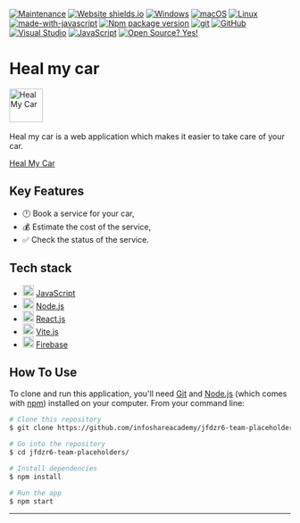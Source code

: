 [![Maintenance](https://img.shields.io/badge/Maintained%3F-yes-green.svg)](https://github.com/infoshareacademy/jfdzr6-team-placeholders)
[![Website shields.io](https://img.shields.io/website-up-down-green-red/http/shields.io.svg)](https://healmycar.netlify.app/)
[![Windows](https://svgshare.com/i/ZhY.svg)](https://svgshare.com/i/ZhY.svg)
[![macOS](https://svgshare.com/i/ZjP.svg)](https://svgshare.com/i/ZjP.svg)
[![Linux](https://svgshare.com/i/Zhy.svg)](https://svgshare.com/i/Zhy.svg)
[![made-with-javascript](https://img.shields.io/badge/Made%20with-JavaScript-1f425f.svg)](https://www.javascript.com)
[![Npm package version](https://badgen.net/npm/v/express)](https://npmjs.com/package/express)
[![git](https://img.shields.io/badge/--F05032?logo=git&logoColor=ffffff)](http://git-scm.com/)
[![GitHub](https://badgen.net/badge/icon/github?icon=github&label)](https://github.com)
[![Visual Studio](https://badgen.net/badge/icon/visualstudio?icon=visualstudio&label)](https://visualstudio.microsoft.com)
[![JavaScript](https://img.shields.io/badge/--F7DF1E?logo=javascript&logoColor=000)](https://www.javascript.com/)
[![Open Source? Yes!](https://badgen.net/badge/Open%20Source%20%3F/Yes%21/blue?icon=github)](https://github.com/Naereen/badges/)

# Heal my car
<a title="HealMyCar" href='https://healmycar.netlify.app/'><img src='https://healmycar.netlify.app/logoGrad.png' height='60' alt='Heal My Car' aria-label='https://healmycar.netlify.app/' /></a>
<br></br>
Heal my car is a web application which makes it easier to take care of your car.

[Heal My Car](https://healmycar.netlify.app/)

## Key Features
* 🕛 Book a service for your car,
* 💰 Estimate the cost of the service,
* ✅ Check the status of the service.

## Tech stack

- <img src='https://upload.wikimedia.org/wikipedia/commons/thumb/9/99/Unofficial_JavaScript_logo_2.svg/1024px-Unofficial_JavaScript_logo_2.svg.png' height='20' alt='JavaScript' aria-label='https://www.javascript.com/' /> [JavaScript](https://www.javascript.com/) 
- <img src='https://upload.wikimedia.org/wikipedia/commons/thumb/d/d9/Node.js_logo.svg/1200px-Node.js_logo.svg.png' height='20' alt='NodeJS' aria-label='https://nodejs.org/en/' /> [Node.js](https://nodejs.org/) 
- <img src='https://upload.wikimedia.org/wikipedia/commons/thumb/a/a7/React-icon.svg/512px-React-icon.svg.png' height='20' alt='ReactJS' aria-label='https://pl.reactjs.org/' /> [React.js](https://reactjs.org/) 
- <img src='https://vitejs.dev/logo.svg' height='20' alt='ViteJS' aria-label='https://vitejs.dev/' /> [Vite.js](https://vitejs.dev/) 
- <img src='https://sp-ao.shortpixel.ai/client/q_glossy,ret_img,w_502,h_518/https://keytotech.com/wp-content/uploads/2019/05/firebase.png' height='20' alt='Firebase' aria-label='https://firebase.google.com/' /> [Firebase](https://firebase.google.com/) 


## How To Use

To clone and run this application, you'll need [Git](https://git-scm.com) and [Node.js](https://nodejs.org/en/download/) (which comes with [npm](http://npmjs.com)) installed on your computer. From your command line:

```bash
# Clone this repository
$ git clone https://github.com/infoshareacademy/jfdzr6-team-placeholders.git

# Go into the repository
$ cd jfdzr6-team-placeholders/

# Install dependencies
$ npm install

# Run the app
$ npm start
```
---


